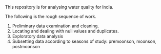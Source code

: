 This repository is for analysing water quality for India. 

The following is the rough sequence of work. 

1. Preliminary data examination and cleaning.
2. Locating and dealing with null values and duplicates.
3. Exploratory data analysis
4. Subsetting data according to seasons of study: premoonson, moonson, postmoonson

